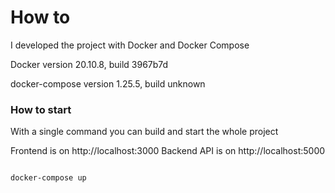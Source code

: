 # How to

I developed the project with Docker and Docker Compose

Docker version 20.10.8, build 3967b7d

docker-compose version 1.25.5, build unknown

### How to start

With a single command you can build and start the whole project

Frontend is on http://localhost:3000
Backend API is on http://localhost:5000

```bash

docker-compose up

```